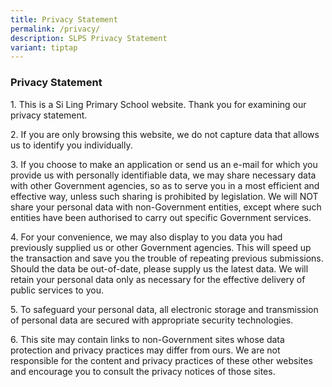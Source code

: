 ```yaml
---
title: Privacy Statement
permalink: /privacy/
description: SLPS Privacy Statement
variant: tiptap
---
```

<h3>Privacy Statement</h3>
<p>1. This is a Si Ling Primary School website. Thank you for examining our
privacy statement.&nbsp;</p>
<p>2. If you are only browsing this website, we do not capture data that
allows us to identify you individually.&nbsp; &nbsp;</p>
<p>3. If you choose to make an application or send us an e-mail for which
you provide us with personally identifiable data, we may share necessary
data with other Government agencies, so as to serve you in a most efficient
and effective way, unless such sharing is prohibited by legislation. We
will NOT share your personal data with non-Government entities, except
where such entities have been authorised to carry out specific Government
services.&nbsp;</p>
<p>4. For your convenience, we may also display to you data you had previously
supplied us or other Government agencies. This will speed up the transaction
and save you the trouble of repeating previous submissions. Should the
data be out-of-date, please supply us the latest data. We will retain your
personal data only as necessary for the effective delivery of public services
to you.&nbsp;&nbsp;</p>
<p>5. To safeguard your personal data, all electronic storage and transmission
of personal data are secured with appropriate security technologies.&nbsp;&nbsp;</p>
<p>6. This site may contain links to non-Government sites whose data protection
and privacy practices may differ from ours. We are not responsible for
the content and privacy practices of these other websites and encourage
you to consult the privacy notices of those sites.&nbsp;</p>
<p>
<br>
</p>